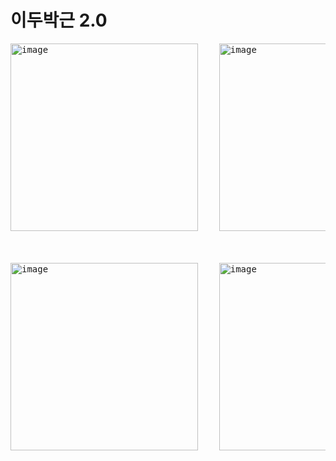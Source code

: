 # 이두박근 2.0
<PRE>
<img width="300" alt="image" src="https://github.com/jung0302/app/assets/100751116/b3a0f72f-2306-4b41-b1ec-68e829aef849">    <img width="300" alt="image" src="https://github.com/jung0302/app/assets/100751116/86d8ba1b-e6fa-4742-8393-8da1f6757293">



<img width="300" alt="image" src="https://github.com/jung0302/app/assets/100751116/865c574e-bd09-4228-b54d-faa3f4c4c81e">    <img width="300" alt="image" src="https://github.com/jung0302/app/assets/100751116/42cf06ab-0355-4f1c-a8a0-c732bf3fd04f">



<PRE>

